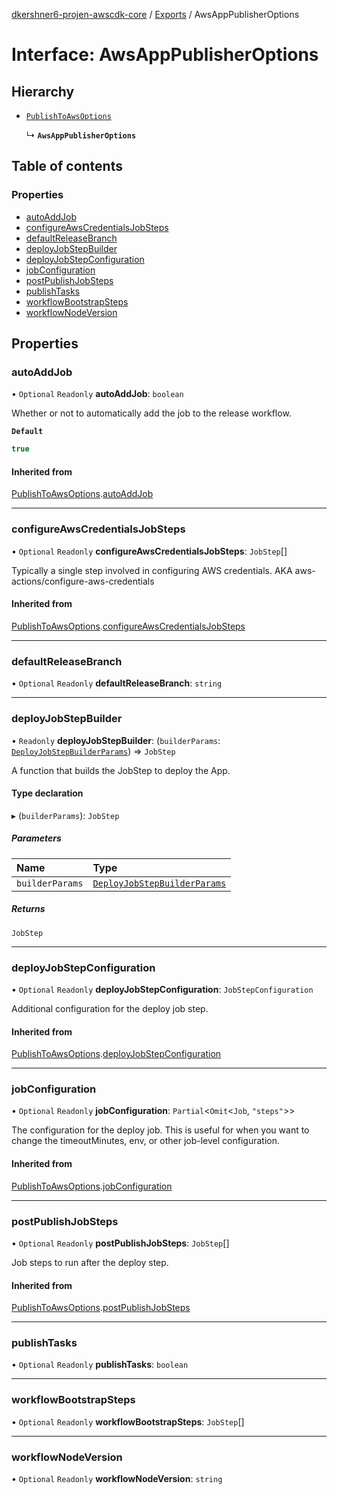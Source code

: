 [dkershner6-projen-awscdk-core](../README.md) / [Exports](../modules.md) / AwsAppPublisherOptions

# Interface: AwsAppPublisherOptions

## Hierarchy

- [`PublishToAwsOptions`](PublishToAwsOptions.md)

  ↳ **`AwsAppPublisherOptions`**

## Table of contents

### Properties

- [autoAddJob](AwsAppPublisherOptions.md#autoaddjob)
- [configureAwsCredentialsJobSteps](AwsAppPublisherOptions.md#configureawscredentialsjobsteps)
- [defaultReleaseBranch](AwsAppPublisherOptions.md#defaultreleasebranch)
- [deployJobStepBuilder](AwsAppPublisherOptions.md#deployjobstepbuilder)
- [deployJobStepConfiguration](AwsAppPublisherOptions.md#deployjobstepconfiguration)
- [jobConfiguration](AwsAppPublisherOptions.md#jobconfiguration)
- [postPublishJobSteps](AwsAppPublisherOptions.md#postpublishjobsteps)
- [publishTasks](AwsAppPublisherOptions.md#publishtasks)
- [workflowBootstrapSteps](AwsAppPublisherOptions.md#workflowbootstrapsteps)
- [workflowNodeVersion](AwsAppPublisherOptions.md#workflownodeversion)

## Properties

### autoAddJob

• `Optional` `Readonly` **autoAddJob**: `boolean`

Whether or not to automatically add the job to the release workflow.

**`Default`**

```ts
true
```

#### Inherited from

[PublishToAwsOptions](PublishToAwsOptions.md).[autoAddJob](PublishToAwsOptions.md#autoaddjob)

___

### configureAwsCredentialsJobSteps

• `Optional` `Readonly` **configureAwsCredentialsJobSteps**: `JobStep`[]

Typically a single step involved in configuring AWS credentials.
AKA aws-actions/configure-aws-credentials

#### Inherited from

[PublishToAwsOptions](PublishToAwsOptions.md).[configureAwsCredentialsJobSteps](PublishToAwsOptions.md#configureawscredentialsjobsteps)

___

### defaultReleaseBranch

• `Optional` `Readonly` **defaultReleaseBranch**: `string`

___

### deployJobStepBuilder

• `Readonly` **deployJobStepBuilder**: (`builderParams`: [`DeployJobStepBuilderParams`](DeployJobStepBuilderParams.md)) => `JobStep`

A function that builds the JobStep to deploy the App.

#### Type declaration

▸ (`builderParams`): `JobStep`

##### Parameters

| Name | Type |
| :------ | :------ |
| `builderParams` | [`DeployJobStepBuilderParams`](DeployJobStepBuilderParams.md) |

##### Returns

`JobStep`

___

### deployJobStepConfiguration

• `Optional` `Readonly` **deployJobStepConfiguration**: `JobStepConfiguration`

Additional configuration for the deploy job step.

#### Inherited from

[PublishToAwsOptions](PublishToAwsOptions.md).[deployJobStepConfiguration](PublishToAwsOptions.md#deployjobstepconfiguration)

___

### jobConfiguration

• `Optional` `Readonly` **jobConfiguration**: `Partial`\<`Omit`\<`Job`, ``"steps"``\>\>

The configuration for the deploy job. This is useful for when you want to
change the timeoutMinutes, env, or other job-level configuration.

#### Inherited from

[PublishToAwsOptions](PublishToAwsOptions.md).[jobConfiguration](PublishToAwsOptions.md#jobconfiguration)

___

### postPublishJobSteps

• `Optional` `Readonly` **postPublishJobSteps**: `JobStep`[]

Job steps to run after the deploy step.

#### Inherited from

[PublishToAwsOptions](PublishToAwsOptions.md).[postPublishJobSteps](PublishToAwsOptions.md#postpublishjobsteps)

___

### publishTasks

• `Optional` `Readonly` **publishTasks**: `boolean`

___

### workflowBootstrapSteps

• `Optional` `Readonly` **workflowBootstrapSteps**: `JobStep`[]

___

### workflowNodeVersion

• `Optional` `Readonly` **workflowNodeVersion**: `string`
